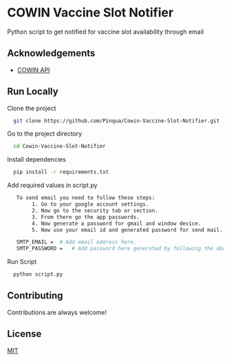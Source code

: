 
# COWIN Vaccine Slot Notifier

Python script to get notified for vaccine slot availability through email

  
## Acknowledgements

 - [COWIN API](https://apisetu.gov.in/public/api/cowin)


## Run Locally

Clone the project

```bash
  git clone https://github.com/Pinqua/Cowin-Vaccine-Slot-Notifier.git
```

Go to the project directory

```bash
  cd Cowin-Vaccine-Slot-Notifier
```

Install dependencies

```bash
  pip install -r requirements.txt
```

Add required values in script.py

```bash
   To send email you need to follow these steps:
        1. Go to your google account settings.
        2. Now go to the security tab or section.
        3. From there go the app passwords.
        4. Now generate a password for gmail and window device.
        5. Now use your email id and generated password for send mail. 

   SMTP_EMAIL =  # Add email address here.
   SMTP_PASSWORD =   # Add password here generated by following the above steps.
```

Run Script

```bash
  python script.py
```


  
## Contributing

Contributions are always welcome!

  
## License

[MIT](https://choosealicense.com/licenses/mit/)

